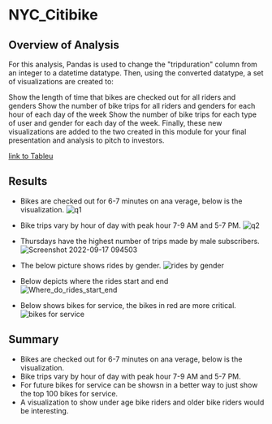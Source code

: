 # NYC_Citibike
## Overview of Analysis
For this analysis, Pandas is used to change the "tripduration" column from an integer to a datetime datatype. Then, using the converted datatype, a set of visualizations are created to:

Show the length of time that bikes are checked out for all riders and genders
Show the number of bike trips for all riders and genders for each hour of each day of the week
Show the number of bike trips for each type of user and gender for each day of the week.
Finally, these new visualizations are added to the two created in this module for your final presentation and analysis to pitch to investors.

[link to Tableu](https://public.tableau.com/app/profile/sreeja.karanam/viz/CitibikeStory_16634210032940/CitibikeStory?publish=yes)

## Results

* Bikes are checked out for 6-7 minutes on ana verage, below is the visualization.
![q1](https://user-images.githubusercontent.com/105166481/190860219-c3e8495a-3e89-491d-b62a-786c3fba9744.png)

* Bike trips vary by hour of day with peak hour 7-9 AM and 5-7 PM.
![q2](https://user-images.githubusercontent.com/105166481/190860221-1b4b0317-fe54-4ef7-bc86-370ae725e259.png)

* Thursdays have the highest number of trips made by male subscribers. 
![Screenshot 2022-09-17 094503](https://user-images.githubusercontent.com/105166481/190860226-92c9c236-54ac-4785-8509-3027a816dd6f.png)

* The below picture shows rides by gender.
![rides by gender](https://user-images.githubusercontent.com/105166481/190860583-5a2fb6f4-03b8-481f-843e-4beaa08a1861.png)

* Below depicts where the rides start and end 
 ![Where_do_rides_start_end](https://user-images.githubusercontent.com/105166481/190860621-38fac446-9423-41d0-8b6d-a9ede5affbdd.png)
 
* Below shows bikes for service, the bikes in red are more critical.
![bikes for service](https://user-images.githubusercontent.com/105166481/190860657-bc6a6623-5910-41ad-a63b-805584c4df00.png)



## Summary
* Bikes are checked out for 6-7 minutes on ana verage, below is the visualization.
* Bike trips vary by hour of day with peak hour 7-9 AM and 5-7 PM.
* For future bikes for service can be showsn in a better way to just show the top 100 bikes for service.
* A visualization to show under age bike riders and older bike riders would be interesting.  
